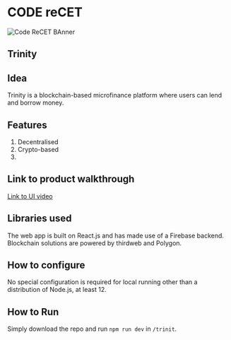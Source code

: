 

# CODE reCET

![Code ReCET BAnner](https://github.com/CODE-reCET/CodeRECET24/assets/154266304/08736571-0016-4aef-840d-94054de99db7)

## Trinity

## Idea
Trinity is a blockchain-based microfinance platform where users can lend and borrow money.

## Features 
1. Decentralised
2. Crypto-based
3. 

## Link to product walkthrough
[Link to UI video](https://www.youtube.com/watch?v=HdAQbMqMuPE)

   
## Libraries used
The web app is built on React.js and has made use of a Firebase backend. Blockchain solutions are powered by
thirdweb and Polygon.

## How to configure
No special configuration is required for local running other than a distribution of Node.js, at least 12.

## How to Run
Simply download the repo and run ```npm run dev``` in ```/trinit```. 
